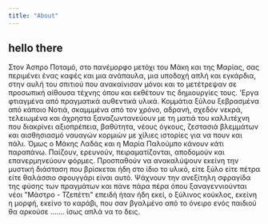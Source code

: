 ```yaml
---
title: "About"
---
```


## hello there

Στον Άσπρο Ποταμό, στο πανέμορφο μετόχι του Μάκη και της Μαρίας, σας περιμένει ένας καφές και μια ανάπαυλα, μια υποδοχή απλή και εγκάρδια, στην αυλή του σπιτιού που ανακαίνισαν μόνοι και το μετέτρεψαν σε προσωπική αίθουσα τέχνης όπου και εκθέτουν τις δημιουργίες τους. 'Εργα φτιαγμένα από πραγματικά αυθεντικά υλικά. Κομμάτια ξύλου ξεβρασμένα από κάποιο Νοτιά, σκαμμμένα από τον χρόνο, αδρανή, σχεδόν νεκρά, τελειωμένα και άχρηστα ξαναζωντανεύουν με τη ματιά του καλλιτέχνη που διακρίνει αξιοπρέπεια, βαθύτητα, νέους όγκους, ζεστασιά βλεμμάτων και αισθησιασμό ναυαγών κορμιών με χίλιες ιστορίες για να πουν και πάλι. Όμως ο Μάκης Λαδάς και η Μαρία Παλούμπο κάνουν κάτι παραπάνω. Παίζουν, ερευνούν, πειραματίζονται, αποδομούν και επανερμηνεύουν φόρμες. Προσπαθούν να ανακαλύψουν εκείνη την μυστική διάσταση που βρίσκεται ήδη στο ίδιο το υλικό, είτε ξύλο είτε πέτρα είτε θαλάσσιο σφουγγάρι είναι αυτό. Ψάχνουν την ανεξίτηλη σφραγίδα της φύσης των πραγμάτων και πάνε πάρα πέρα όπου ξαναγεννιούνται νέοι "Μάστρο - Τζεπέττι" επειδή ήταν ήδη εκεί, ο ξύλινος κούκλος, εκείνη η μορφή, εκείνο το καράβι, που σαν βγαλμένο από το όνειρο ενός παιδιού θα αρκούσε ....... ίσως απλά να το δεις. 
